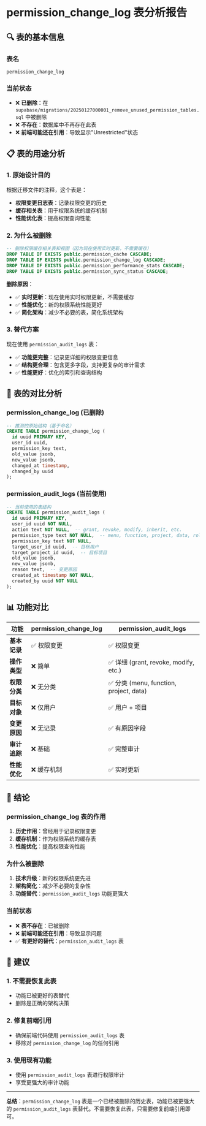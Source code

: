 # permission_change_log 表分析报告

## 🔍 表的基本信息

### 表名
`permission_change_log`

### 当前状态
- ❌ **已删除**：在 `supabase/migrations/20250127000001_remove_unused_permission_tables.sql` 中被删除
- ❌ **不存在**：数据库中不再存在此表
- ❌ **前端可能还在引用**：导致显示"Unrestricted"状态

## 📋 表的用途分析

### 1. **原始设计目的**
根据迁移文件的注释，这个表是：
- **权限变更日志表**：记录权限变更的历史
- **缓存相关表**：用于权限系统的缓存机制
- **性能优化表**：提高权限查询性能

### 2. **为什么被删除**
```sql
-- 删除权限缓存相关表和视图（因为现在使用实时更新，不需要缓存）
DROP TABLE IF EXISTS public.permission_cache CASCADE;
DROP TABLE IF EXISTS public.permission_change_log CASCADE;
DROP TABLE IF EXISTS public.permission_performance_stats CASCADE;
DROP TABLE IF EXISTS public.permission_sync_status CASCADE;
```

**删除原因**：
- ✅ **实时更新**：现在使用实时权限更新，不需要缓存
- ✅ **性能优化**：新的权限系统性能更好
- ✅ **简化架构**：减少不必要的表，简化系统架构

### 3. **替代方案**
现在使用 `permission_audit_logs` 表：
- ✅ **功能更完整**：记录更详细的权限变更信息
- ✅ **结构更合理**：包含更多字段，支持更复杂的审计需求
- ✅ **性能更好**：优化的索引和查询结构

## 🔄 表的对比分析

### permission_change_log (已删除)
```sql
-- 推测的原始结构（基于命名）
CREATE TABLE permission_change_log (
  id uuid PRIMARY KEY,
  user_id uuid,
  permission_key text,
  old_value jsonb,
  new_value jsonb,
  changed_at timestamp,
  changed_by uuid
);
```

### permission_audit_logs (当前使用)
```sql
-- 当前使用的表结构
CREATE TABLE permission_audit_logs (
  id uuid PRIMARY KEY,
  user_id uuid NOT NULL,
  action text NOT NULL,  -- grant, revoke, modify, inherit, etc.
  permission_type text NOT NULL,  -- menu, function, project, data, role, user
  permission_key text NOT NULL,
  target_user_id uuid,  -- 目标用户
  target_project_id uuid,  -- 目标项目
  old_value jsonb,
  new_value jsonb,
  reason text,  -- 变更原因
  created_at timestamp NOT NULL,
  created_by uuid NOT NULL
);
```

## 📊 功能对比

| 功能 | permission_change_log | permission_audit_logs |
|------|----------------------|----------------------|
| **基本记录** | ✅ 权限变更 | ✅ 权限变更 |
| **操作类型** | ❌ 简单 | ✅ 详细 (grant, revoke, modify, etc.) |
| **权限分类** | ❌ 无分类 | ✅ 分类 (menu, function, project, data) |
| **目标对象** | ❌ 仅用户 | ✅ 用户 + 项目 |
| **变更原因** | ❌ 无记录 | ✅ 有原因字段 |
| **审计追踪** | ❌ 基础 | ✅ 完整审计 |
| **性能优化** | ❌ 缓存机制 | ✅ 实时更新 |

## 🎯 结论

### permission_change_log 表的作用
1. **历史作用**：曾经用于记录权限变更
2. **缓存机制**：作为权限系统的缓存表
3. **性能优化**：提高权限查询性能

### 为什么被删除
1. **技术升级**：新的权限系统更先进
2. **架构简化**：减少不必要的复杂性
3. **功能替代**：`permission_audit_logs` 功能更强大

### 当前状态
- ❌ **表不存在**：已被删除
- ❌ **前端可能还在引用**：导致显示问题
- ✅ **有更好的替代**：`permission_audit_logs` 表

## 🚀 建议

### 1. **不需要恢复此表**
- 功能已被更好的表替代
- 删除是正确的架构决策

### 2. **修复前端引用**
- 确保前端代码使用 `permission_audit_logs` 表
- 移除对 `permission_change_log` 的任何引用

### 3. **使用现有功能**
- 使用 `permission_audit_logs` 表进行权限审计
- 享受更强大的审计功能

---

**总结**：`permission_change_log` 表是一个已经被删除的历史表，功能已被更强大的 `permission_audit_logs` 表替代。不需要恢复此表，只需要修复前端引用即可。
